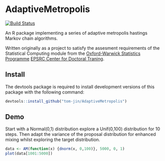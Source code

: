 AdaptiveMetropolis
==================

[![Build Status](https://travis-ci.org/tom-jin/AdaptiveMetropolis.png?branch=master)](https://travis-ci.org/tom-jin/AdaptiveMetropolis)

An R package implementing a series of adaptive metropolis hastings Markov chain algorithms.

Written originally as a project to satisfy the assesment requirements of the Statistical Computing module from the [Oxford-Warwick Statistics Programme](http://www2.warwick.ac.uk/fac/sci/statistics/oxwasp/) [EPSRC Center for Doctoral Traning](http://www.epsrc.ac.uk/skills/students/centres/).

## Install

The devtools package is required to install development versions of this package with the following command:

```R
devtools::install_github("tom-jin/AdaptiveMetropolis")
```

## Demo

Start with a Normal(0,1) distribution explore a Unif(0,100) distribution for 10 steps. Then adapt the variance of the proposal distribution for enhanced mixing whilst exploring the target distribution.

```R
data <- AM(function(x) {dnorm(x, 0,100)}, 5000, 0, 1)
plot(data[1001:5000])
```

